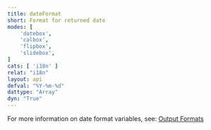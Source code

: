 ```yaml
---
title: dateFormat
short: Format for returned date
modes: [
	'datebox',
	'calbox',
	'flipbox',
	'slidebox',
]
cats: [ 'i18n' ]
relat: "i18n"
layout: api
defval: "%Y-%m-%d"
dattype: "Array"
dyn: "True"
---
```


For more information on date format variables, see: [Output Formats]({{site.basesite}}doc/3-3-output/)

